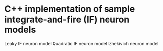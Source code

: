# C++ implementation of sample integrate-and-fire (IF) neuron models 
Leaky IF neuron model
Quadratic IF neuron model
Izhekivich neuron model

